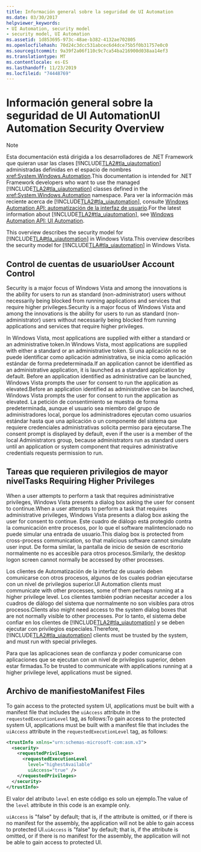 ```yaml
---
title: Información general sobre la seguridad de UI Automation
ms.date: 03/30/2017
helpviewer_keywords:
- UI Automation, security model
- security model, UI Automation
ms.assetid: 1d853695-973c-48ae-b382-4132ae702805
ms.openlocfilehash: 70d24c3dcc531abcec6d4dce75b5f0b31757e0c0
ms.sourcegitcommit: 9a39f2a06f110c9c7ca54ba216900d038aa14ef3
ms.translationtype: MT
ms.contentlocale: es-ES
ms.lasthandoff: 11/23/2019
ms.locfileid: "74448769"
---
```

# <a name="ui-automation-security-overview"></a><span data-ttu-id="a21af-102">Información general sobre la seguridad de UI Automation</span><span class="sxs-lookup"><span data-stu-id="a21af-102">UI Automation Security Overview</span></span>

> [!NOTE]
> <span data-ttu-id="a21af-103">Esta documentación está dirigida a los desarrolladores de .NET Framework que quieran usar las clases [!INCLUDE[TLA2#tla_uiautomation](../../../includes/tla2sharptla-uiautomation-md.md)] administradas definidas en el espacio de nombres <xref:System.Windows.Automation>.</span><span class="sxs-lookup"><span data-stu-id="a21af-103">This documentation is intended for .NET Framework developers who want to use the managed [!INCLUDE[TLA2#tla_uiautomation](../../../includes/tla2sharptla-uiautomation-md.md)] classes defined in the <xref:System.Windows.Automation> namespace.</span></span> <span data-ttu-id="a21af-104">Para ver la información más reciente acerca de [!INCLUDE[TLA2#tla_uiautomation](../../../includes/tla2sharptla-uiautomation-md.md)], consulte [Windows Automation API: automatización de la interfaz de usuario](/windows/win32/winauto/entry-uiauto-win32).</span><span class="sxs-lookup"><span data-stu-id="a21af-104">For the latest information about [!INCLUDE[TLA2#tla_uiautomation](../../../includes/tla2sharptla-uiautomation-md.md)], see [Windows Automation API: UI Automation](/windows/win32/winauto/entry-uiauto-win32).</span></span>

<span data-ttu-id="a21af-105">This overview describes the security model for [!INCLUDE[TLA#tla_uiautomation](../../../includes/tlasharptla-uiautomation-md.md)] in Windows Vista.</span><span class="sxs-lookup"><span data-stu-id="a21af-105">This overview describes the security model for [!INCLUDE[TLA#tla_uiautomation](../../../includes/tlasharptla-uiautomation-md.md)] in Windows Vista.</span></span>

<a name="User_Account_Control"></a>

## <a name="user-account-control"></a><span data-ttu-id="a21af-106">Control de cuentas de usuario</span><span class="sxs-lookup"><span data-stu-id="a21af-106">User Account Control</span></span>

<span data-ttu-id="a21af-107">Security is a major focus of Windows Vista and among the innovations is the ability for users to run as standard (non-administrator) users without necessarily being blocked from running applications and services that require higher privileges.</span><span class="sxs-lookup"><span data-stu-id="a21af-107">Security is a major focus of Windows Vista and among the innovations is the ability for users to run as standard (non-administrator) users without necessarily being blocked from running applications and services that require higher privileges.</span></span>

<span data-ttu-id="a21af-108">In Windows Vista, most applications are supplied with either a standard or an administrative token.</span><span class="sxs-lookup"><span data-stu-id="a21af-108">In Windows Vista, most applications are supplied with either a standard or an administrative token.</span></span> <span data-ttu-id="a21af-109">Si una aplicación no se puede identificar como aplicación administrativa, se inicia como aplicación estándar de forma predeterminada.</span><span class="sxs-lookup"><span data-stu-id="a21af-109">If an application cannot be identified as an administrative application, it is launched as a standard application by default.</span></span> <span data-ttu-id="a21af-110">Before an application identified as administrative can be launched, Windows Vista prompts the user for consent to run the application as elevated.</span><span class="sxs-lookup"><span data-stu-id="a21af-110">Before an application identified as administrative can be launched, Windows Vista prompts the user for consent to run the application as elevated.</span></span> <span data-ttu-id="a21af-111">La petición de consentimiento se muestra de forma predeterminada, aunque el usuario sea miembro del grupo de administradores local, porque los administradores ejecutan como usuarios estándar hasta que una aplicación o un componente del sistema que requiere credenciales administrativas solicita permiso para ejecutarse.</span><span class="sxs-lookup"><span data-stu-id="a21af-111">The consent prompt is displayed by default, even if the user is a member of the local Administrators group, because administrators run as standard users until an application or system component that requires administrative credentials requests permission to run.</span></span>

<a name="Tasks_Requiring_Higher_Privileges"></a>

## <a name="tasks-requiring-higher-privileges"></a><span data-ttu-id="a21af-112">Tareas que requieren privilegios de mayor nivel</span><span class="sxs-lookup"><span data-stu-id="a21af-112">Tasks Requiring Higher Privileges</span></span>

<span data-ttu-id="a21af-113">When a user attempts to perform a task that requires administrative privileges, Windows Vista presents a dialog box asking the user for consent to continue.</span><span class="sxs-lookup"><span data-stu-id="a21af-113">When a user attempts to perform a task that requires administrative privileges, Windows Vista presents a dialog box asking the user for consent to continue.</span></span> <span data-ttu-id="a21af-114">Este cuadro de diálogo está protegido contra la comunicación entre procesos, por lo que el software malintencionado no puede simular una entrada de usuario.</span><span class="sxs-lookup"><span data-stu-id="a21af-114">This dialog box is protected from cross-process communication, so that malicious software cannot simulate user input.</span></span> <span data-ttu-id="a21af-115">De forma similar, la pantalla de inicio de sesión de escritorio normalmente no es accesible para otros procesos.</span><span class="sxs-lookup"><span data-stu-id="a21af-115">Similarly, the desktop logon screen cannot normally be accessed by other processes.</span></span>

<span data-ttu-id="a21af-116">Los clientes de Automatización de la interfaz de usuario deben comunicarse con otros procesos, algunos de los cuales podrían ejecutarse con un nivel de privilegios superior.</span><span class="sxs-lookup"><span data-stu-id="a21af-116">UI Automation clients must communicate with other processes, some of them perhaps running at a higher privilege level.</span></span> <span data-ttu-id="a21af-117">Los clientes también podrían necesitar acceder a los cuadros de diálogo del sistema que normalmente no son visibles para otros procesos.</span><span class="sxs-lookup"><span data-stu-id="a21af-117">Clients also might need access to the system dialog boxes that are not normally visible to other processes.</span></span> <span data-ttu-id="a21af-118">Por lo tanto, el sistema debe confiar en los clientes de [!INCLUDE[TLA2#tla_uiautomation](../../../includes/tla2sharptla-uiautomation-md.md)] y se deben ejecutar con privilegios especiales.</span><span class="sxs-lookup"><span data-stu-id="a21af-118">Therefore, [!INCLUDE[TLA2#tla_uiautomation](../../../includes/tla2sharptla-uiautomation-md.md)] clients must be trusted by the system, and must run with special privileges.</span></span>

<span data-ttu-id="a21af-119">Para que las aplicaciones sean de confianza y poder comunicarse con aplicaciones que se ejecutan con un nivel de privilegios superior, deben estar firmadas.</span><span class="sxs-lookup"><span data-stu-id="a21af-119">To be trusted to communicate with applications running at a higher privilege level, applications must be signed.</span></span>

<a name="Manifest_Files"></a>

## <a name="manifest-files"></a><span data-ttu-id="a21af-120">Archivo de manifiesto</span><span class="sxs-lookup"><span data-stu-id="a21af-120">Manifest Files</span></span>

<span data-ttu-id="a21af-121">To gain access to the protected system UI, applications must be built with a manifest file that includes the `uiAccess` attribute in the `requestedExecutionLevel` tag, as follows:</span><span class="sxs-lookup"><span data-stu-id="a21af-121">To gain access to the protected system UI, applications must be built with a manifest file that includes the `uiAccess` attribute in the `requestedExecutionLevel` tag, as follows:</span></span>

```xml
<trustInfo xmlns="urn:schemas-microsoft-com:asm.v3">
  <security>
    <requestedPrivileges>
      <requestedExecutionLevel
        level="highestAvailable"
        uiAccess="true" />
    </requestedPrivileges>
  </security>
</trustInfo>
```

<span data-ttu-id="a21af-122">El valor del atributo `level` en este código es solo un ejemplo.</span><span class="sxs-lookup"><span data-stu-id="a21af-122">The value of the `level` attribute in this code is an example only.</span></span>

<span data-ttu-id="a21af-123">`uiAccess` is "false" by default; that is, if the attribute is omitted, or if there is no manifest for the assembly, the application will not be able to gain access to protected UI.</span><span class="sxs-lookup"><span data-stu-id="a21af-123">`uiAccess` is "false" by default; that is, if the attribute is omitted, or if there is no manifest for the assembly, the application will not be able to gain access to protected UI.</span></span>
